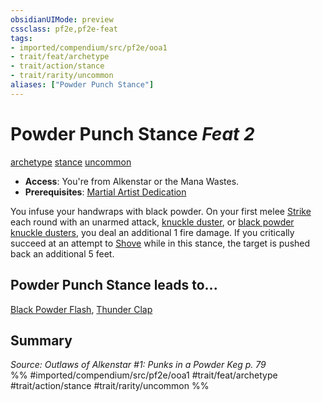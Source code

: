 ```yaml
---
obsidianUIMode: preview
cssclass: pf2e,pf2e-feat
tags:
- imported/compendium/src/pf2e/ooa1
- trait/feat/archetype
- trait/action/stance
- trait/rarity/uncommon
aliases: ["Powder Punch Stance"]
---
```

# Powder Punch Stance  *Feat 2*  
[archetype](archetype.md)  [stance](stance.md)  [uncommon](uncommon.md)  

- **Access**: You're from Alkenstar or the Mana Wastes.
- **Prerequisites**: [Martial Artist Dedication](martial-artist-dedication-apg.md)

You infuse your handwraps with black powder. On your first melee [Strike](strike.md) each round with an unarmed attack, [knuckle duster](../equipment/items/knuckle-duster-g-g.md), or [black powder knuckle dusters](../equipment/items/black-powder-knuckle-dusters-g-g.md), you deal an additional 1 fire damage. If you critically succeed at an attempt to [Shove](rules/actions/shove.md) while in this stance, the target is pushed back an additional 5 feet.

## Powder Punch Stance leads to...

[Black Powder Flash](black-powder-flash-ooa1.md), [Thunder Clap](thunder-clap-ooa1.md)

## Summary

*Source: Outlaws of Alkenstar #1: Punks in a Powder Keg p. 79*  
%% #imported/compendium/src/pf2e/ooa1 #trait/feat/archetype #trait/action/stance #trait/rarity/uncommon %%